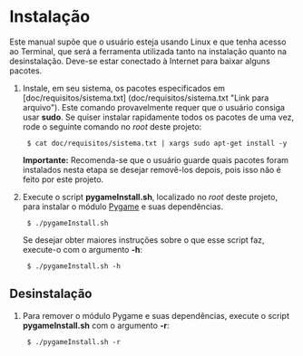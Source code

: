 Instalação
==========

Este manual supõe que o usuário esteja usando Linux e que tenha acesso ao Terminal,
que será a ferramenta utilizada tanto na instalação quanto na desinstalação. Deve-se
estar conectado à Internet para baixar alguns pacotes.


1. Instale, em seu sistema, os pacotes especificados em [doc/requisitos/sistema.txt]
   (doc/requisitos/sistema.txt "Link para arquivo"). Este comando provavelmente requer
   que o usuário consiga usar **sudo**. Se quiser instalar rapidamente todos os pacotes
   de uma vez, rode o seguinte comando no *root* deste projeto:

        $ cat doc/requisitos/sistema.txt | xargs sudo apt-get install -y

    **Importante:** Recomenda-se que o usuário guarde quais pacotes foram instalados
    nesta etapa se desejar removê-los depois, pois isso não é feito por este projeto.


2. Execute o script **pygameInstall.sh**, localizado no *root* deste projeto, para instalar
   o módulo [Pygame](https://en.wikipedia.org/wiki/Pygame "Mais informações sobre Pygame")
   e suas dependências.

        $ ./pygameInstall.sh

    Se desejar obter maiores instruções sobre o que esse script faz, execute-o com
    o argumento **-h**:

        $ ./pygameInstall.sh -h


Desinstalação
-------------

1. Para remover o módulo Pygame e suas dependências, execute o script **pygameInstall.sh**
   com o argumento **-r**:

        $ ./pygameInstall.sh -r
